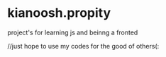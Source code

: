 # kianoosh.propity
project's for learning js and beinng a fronted  

//just hope to use my codes for the good of  others(:
